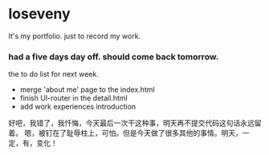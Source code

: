 # loseveny
It's my portfolio. just to record my work.

### had a five days day off. should come back tomorrow.

the to do list for next week.
- merge 'about me' page to the index.html
- finish UI-router in the detail.html
- add work experiences introduction

好吧，我错了，我忏悔，今天最后一次干这种事，明天再不提交代码这句话永远留着。
嗯，被钉在了耻辱柱上，可怕。但是今天做了很多其他的事情。明天，一定，有，变化！

